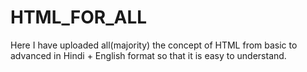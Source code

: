 # HTML_FOR_ALL
Here I have uploaded all(majority) the concept of HTML from basic to advanced in Hindi + English format so that it is easy to understand.
